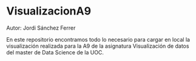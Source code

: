 # VisualizacionA9
Autor: Jordi Sánchez Ferrer

En este repositorio encontramos todo lo necesario para cargar en local la visualización realizada para la A9 de la asignatura Visualización de datos del master de Data Science de la UOC.
